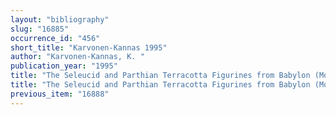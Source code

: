 ```yaml
---
layout: "bibliography"
slug: "16885"
occurrence_id: "456"
short_title: "Karvonen-Kannas 1995"
author: "Karvonen-Kannas, K. "
publication_year: "1995"
title: "The Seleucid and Parthian Terracotta Figurines from Babylon (Monografie di Mesopotamia IV)"
title: "The Seleucid and Parthian Terracotta Figurines from Babylon (Monografie di Mesopotamia IV)"
previous_item: "16888"
---
```

